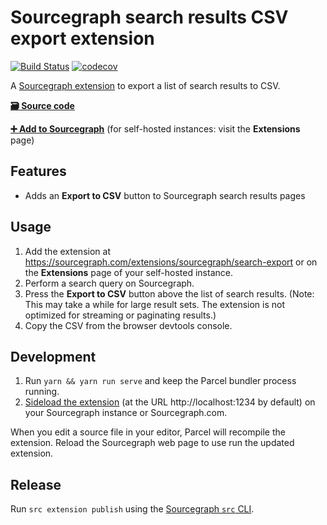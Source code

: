 # Sourcegraph search results CSV export extension

[![Build Status](https://travis-ci.org/sourcegraph/sourcegraph-search-export.svg?branch=master)](https://travis-ci.org/sourcegraph/sourcegraph-search-export)
[![codecov](https://codecov.io/gh/sourcegraph/sourcegraph-search-export/branch/master/graph/badge.svg)](https://codecov.io/gh/sourcegraph/sourcegraph-search-export)

A [Sourcegraph extension](https://docs.sourcegraph.com/extensions) to export a list of search results to CSV.

[**🗃️ Source code**](https://github.com/sourcegraph/sourcegraph-search-export)

[**➕ Add to Sourcegraph**](https://sourcegraph.com/extensions/sourcegraph/search-export) (for self-hosted instances: visit the **Extensions** page)

## Features

-   Adds an **Export to CSV** button to Sourcegraph search results pages

## Usage

1. Add the extension at https://sourcegraph.com/extensions/sourcegraph/search-export or on the **Extensions** page of your self-hosted instance.
1. Perform a search query on Sourcegraph.
1. Press the **Export to CSV** button above the list of search results. (Note: This may take a while for large result sets. The extension is not optimized for streaming or paginating results.)
1. Copy the CSV from the browser devtools console.

## Development

1. Run `yarn && yarn run serve` and keep the Parcel bundler process running.
1. [Sideload the extension](https://docs.sourcegraph.com/extensions/authoring/local_development) (at the URL http://localhost:1234 by default) on your Sourcegraph instance or Sourcegraph.com.

When you edit a source file in your editor, Parcel will recompile the extension. Reload the Sourcegraph web page to use run the updated extension.

## Release

Run `src extension publish` using the [Sourcegraph `src` CLI](https://github.com/sourcegraph/src-cli).
